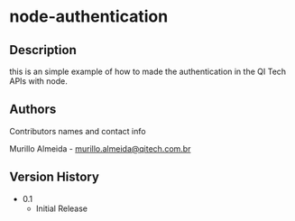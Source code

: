 # node-authentication

## Description

this is an simple example of how to made the authentication in the QI Tech APIs with node.

## Authors

Contributors names and contact info

Murillo Almeida - murillo.almeida@qitech.com.br

## Version History

* 0.1
    * Initial Release